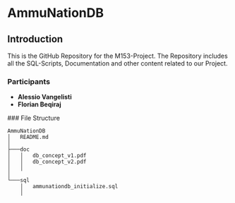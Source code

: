 # AmmuNationDB

## Introduction

This is the GitHub Repository for the M153-Project.
The Repository includes all the SQL-Scripts, Documentation and other content related to our Project.

### Participants
* **Alessio Vangelisti**
* **Florian Beqiraj**

### File Structure

```
AmmuNationDB
│   README.md
│
├───doc
│   │   db_concept_v1.pdf
│   │   db_concept_v2.pdf
│   │
│
└───sql
    │   ammunationdb_initialize.sql
    │
``` 